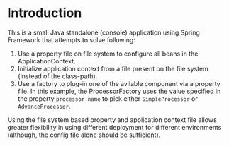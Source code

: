 # Introduction
This is a small Java standalone (console) application using Spring Framework that attempts to solve following:
1. Use a property file on file system to configure all beans in the ApplicationContext.
2. Initialize application context from a file present on the file system (instead of the class-path).
3. Use a factory to plug-in one of the avilable component via a property file. In this example, the ProcessorFactory uses the value specified in the property ```processor.name``` to pick either ```SimpleProcessor``` or ```AdvanceProcessor```.

Using the file system based property and application context file allows greater flexibility in using different deployment for different environments (although, the config file alone should be sufficient).

